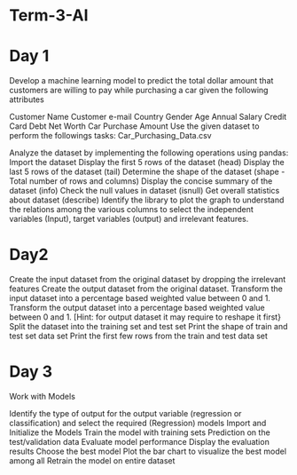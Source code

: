# Term-3-AI


# Day 1
Develop a machine learning model to predict the total dollar amount that customers 
are willing to pay while purchasing a car given the following attributes

Customer Name
Customer e-mail
Country
Gender
Age
Annual Salary
Credit Card Debt
Net Worth
Car Purchase Amount
Use the given dataset to perform the followings tasks:
Car_Purchasing_Data.csv

Analyze the dataset by implementing the following operations using pandas:
Import the dataset
Display the first 5 rows of the dataset (head)
Display the last 5 rows of the dataset (tail)
Determine the shape of the dataset (shape - Total number of rows and columns)
Display the concise summary of the dataset (info)
Check the null values in dataset (isnull)
Get overall statistics about dataset (describe)
Identify the library to plot the graph to understand the relations among the various columns to select the independent variables (Input), target variables (output) and irrelevant features.

# Day2

Create the input dataset from the original dataset by dropping the irrelevant features
Create the output dataset from the original dataset.
Transform the input dataset into a percentage based weighted value between 0 and 1.
Transform the output dataset into a percentage based weighted value between 0 and 1.
[Hint: for output dataset it may require to reshape it first}
Split the dataset into the training set and test set
Print the shape of train and test set data set
Print the first few rows from the train and test data set

# Day 3
Work with Models

Identify the type of output for the output variable (regression or classification) and select the required (Regression) models
Import and Initialize the Models
Train the model with training sets
Prediction on the test/validation data
Evaluate model performance
Display the evaluation results
Choose the best model
Plot the bar chart to visualize the best model among all
Retrain the model on entire dataset


